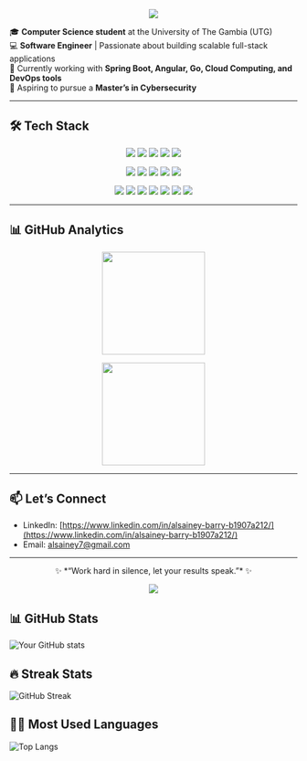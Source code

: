 <!-- Profile Banner (Optional) -->
<p align="center">
  <img src="https://capsule-render.vercel.app/api?type=waving&color=9b87f5&height=200&section=header&text=Hi%20I'm%20Alsainey%20Barry%20👋&fontSize=40&fontColor=ffffff&animation=fadeIn&fontAlignY=40" />
</p>

🎓 **Computer Science student** at the University of The Gambia (UTG)  
💻 **Software Engineer** | Passionate about building scalable full-stack applications  
🌱 Currently working with **Spring Boot, Angular, Go, Cloud Computing, and DevOps tools**  
🔐 Aspiring to pursue a **Master’s in Cybersecurity**  

---
## 🛠️ Tech Stack

<p align="center">
  <img src="https://img.shields.io/badge/Java-ED8B00?style=for-the-badge&logo=java&logoColor=white"/>
  <img src="https://img.shields.io/badge/Go-00ADD8?style=for-the-badge&logo=go&logoColor=white"/>
  <img src="https://img.shields.io/badge/C%23-239120?style=for-the-badge&logo=c-sharp&logoColor=white"/>
  <img src="https://img.shields.io/badge/Python-3776AB?style=for-the-badge&logo=python&logoColor=white"/>
  <img src="https://img.shields.io/badge/TypeScript-3178C6?style=for-the-badge&logo=typescript&logoColor=white"/>
</p>

<p align="center">
  <img src="https://img.shields.io/badge/Spring%20Boot-6DB33F?style=for-the-badge&logo=springboot&logoColor=white"/>
  <img src="https://img.shields.io/badge/Angular-DD0031?style=for-the-badge&logo=angular&logoColor=white"/>
  <img src="https://img.shields.io/badge/NestJS-E0234E?style=for-the-badge&logo=nestjs&logoColor=white"/>
  <img src="https://img.shields.io/badge/ASP.NET-512BD4?style=for-the-badge&logo=dotnet&logoColor=white"/>
  <img src="https://img.shields.io/badge/Node.js-43853D?style=for-the-badge&logo=node.js&logoColor=white"/>
</p>

<p align="center">
  <img src="https://img.shields.io/badge/PostgreSQL-316192?style=for-the-badge&logo=postgresql&logoColor=white"/>
  <img src="https://img.shields.io/badge/MySQL-4479A1?style=for-the-badge&logo=mysql&logoColor=white"/>
  <img src="https://img.shields.io/badge/Redis-DC382D?style=for-the-badge&logo=redis&logoColor=white"/>
  <img src="https://img.shields.io/badge/Docker-2496ED?style=for-the-badge&logo=docker&logoColor=white"/>
  <img src="https://img.shields.io/badge/Kubernetes-326CE5?style=for-the-badge&logo=kubernetes&logoColor=white"/>
  <img src="https://img.shields.io/badge/AWS-232F3E?style=for-the-badge&logo=amazon-aws&logoColor=white"/>
  <img src="https://img.shields.io/badge/Git-F05032?style=for-the-badge&logo=git&logoColor=white"/>
</p>

---

## 📊 GitHub Analytics  

<p align="center">
  <img src="https://github-readme-stats.vercel.app/api?username=Juniorbarry26&show_icons=true&theme=radical" height="180"/>
</p>

<p align="center">
  <img src="https://github-readme-stats.vercel.app/api/top-langs/?username=Juniorbarry26&layout=compact&theme=radical" height="180"/>
</p>

---

## 📫 Let’s Connect  
- LinkedIn: [https://www.linkedin.com/in/alsainey-barry-b1907a212/](https://www.linkedin.com/in/alsainey-barry-b1907a212/)  
- Email: alsainey7@gmail.com  

---

<p align="center">
  ✨ *“Work hard in silence, let your results speak.”* ✨
</p>

<!-- Footer Banner -->
<p align="center">
  <img src="https://capsule-render.vercel.app/api?type=waving&color=9b87f5&height=120&section=footer"/>
</p>

## 📊 GitHub Stats  
![Your GitHub stats](https://github-readme-stats.vercel.app/api?username=Juniorbarry26&show_icons=true&theme=radical)  

## 🔥 Streak Stats  
![GitHub Streak](https://github-readme-streak-stats.herokuapp.com/?user=Juniorbarry26&theme=radical)  

## 🧑‍💻 Most Used Languages  
![Top Langs](https://github-readme-stats.vercel.app/api/top-langs/?username=Juniorbarry26&layout=compact&theme=radical)  
